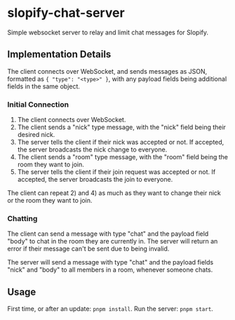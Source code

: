slopify-chat-server
===================

Simple websocket server to relay and limit chat messages for Slopify.

## Implementation Details
The client connects over WebSocket, and sends messages as JSON, formatted as
`{ "type": "<type>" }`, with any payload fields being additional fields in the same object.

### Initial Connection
1) The client connects over WebSocket.
2) The client sends a "nick" type message, with the "nick" field being their desired nick.
3) The server tells the client if their nick was accepted or not. If accepted, the server broadcasts the nick change to everyone.
4) The client sends a "room" type message, with the "room" field being the room they want to join.
5) The server tells the client if their join request was accepted or not. If accepted, the server broadcasts the join to everyone.

The client can repeat 2) and 4) as much as they want to change their nick or the room they want to join.

### Chatting
The client can send a message with type "chat" and the payload field "body" to chat in the room they are currently in. The server will return
an error if their message can't be sent due to being invalid.

The server will send a message with type "chat" and the payload fields "nick" and "body" to all members in a room, whenever someone chats.

## Usage
First time, or after an update: `pnpm install`.
Run the server: `pnpm start`.
